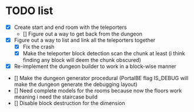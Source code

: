 # TODO list

- [x] Create start and end room with the teleporters
    - [] Figure out a way to get back from the dungeon
- [x] Figure out a way to list and link all the teleporters together
    - [x] Fix the crash
    - [x] Make the teleporter block detection scan the chunk at least (i think finding any block will deem the chunk obscured)
- [x] Re-implement the dungeon builder to work in a block-wise manner
- [] Make the dungeon generator procedural (PortalBE flag IS_DEBUG will make the dungeon generate the debugging layout)
- [] Need complete models for the rooms because now the floors work meaning i need the staircase build
- [] Disable block destruction for the dimension
